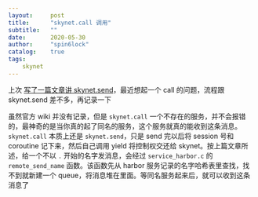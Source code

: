 ```yaml
---
layout:     post
title:      "skynet.call 调用"
subtitle:   ""
date:       2020-05-30
author:     "spin6lock"
catalog:    true
tags: 
    skynet
---
```


上次 [ 写了一篇文章讲 skynet.send](https://spin6lock.github.io/2020/01/22/skynet%E4%B8%AD%E9%9A%90%E8%97%8F%E7%9A%84%E5%8D%95%E7%82%B9%E6%9C%8D%E5%8A%A1.html)，最近想起一个 call 的问题，流程跟 skynet.send 差不多，再记录一下

虽然官方 wiki 并没有记录，但是 `skynet.call` 一个不存在的服务，并不会报错的，最神奇的是当你真的起了同名的服务，这个服务就真的能收到这条消息。`skynet.call` 本质上还是 `skynet.send`，只是 send 完以后将 session 号和 coroutine 记下来，然后自己调用 yield 将控制权交还给 skynet。按上篇文章所述，给一个不以 `.` 开始的名字发消息，会经过 `service_harbor.c` 的 `remote_send_name` 函数。该函数先从 harbor 服务记录的名字哈希表里查找，找不到就新建一个 queue，将消息堆在里面。等同名服务起来后，就可以收到这条消息了
